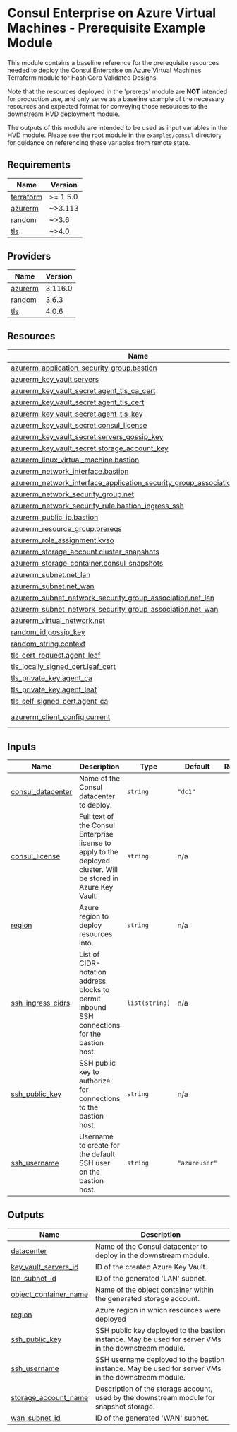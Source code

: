 # Consul Enterprise on Azure Virtual Machines - Prerequisite Example Module

This module contains a baseline reference for the prerequisite resources needed to deploy the Consul Enterprise on Azure Virtual Machines Terraform module for HashiCorp Validated Designs.

Note that the resources deployed in the 'prereqs' module are **NOT** intended for production use, and only serve as a baseline example of the necessary resources and expected format for conveying those resources to the downstream HVD deployment module.

The outputs of this module are intended to be used as input variables in the HVD module. Please see the root module in the `examples/consul` directory for guidance on referencing these variables from remote state.

<!-- BEGIN_TF_DOCS -->
## Requirements

| Name | Version |
|------|---------|
| <a name="requirement_terraform"></a> [terraform](#requirement\_terraform) | >= 1.5.0 |
| <a name="requirement_azurerm"></a> [azurerm](#requirement\_azurerm) | ~>3.113 |
| <a name="requirement_random"></a> [random](#requirement\_random) | ~>3.6 |
| <a name="requirement_tls"></a> [tls](#requirement\_tls) | ~>4.0 |

## Providers

| Name | Version |
|------|---------|
| <a name="provider_azurerm"></a> [azurerm](#provider\_azurerm) | 3.116.0 |
| <a name="provider_random"></a> [random](#provider\_random) | 3.6.3 |
| <a name="provider_tls"></a> [tls](#provider\_tls) | 4.0.6 |

## Resources

| Name | Type |
|------|------|
| [azurerm_application_security_group.bastion](https://registry.terraform.io/providers/hashicorp/azurerm/latest/docs/resources/application_security_group) | resource |
| [azurerm_key_vault.servers](https://registry.terraform.io/providers/hashicorp/azurerm/latest/docs/resources/key_vault) | resource |
| [azurerm_key_vault_secret.agent_tls_ca_cert](https://registry.terraform.io/providers/hashicorp/azurerm/latest/docs/resources/key_vault_secret) | resource |
| [azurerm_key_vault_secret.agent_tls_cert](https://registry.terraform.io/providers/hashicorp/azurerm/latest/docs/resources/key_vault_secret) | resource |
| [azurerm_key_vault_secret.agent_tls_key](https://registry.terraform.io/providers/hashicorp/azurerm/latest/docs/resources/key_vault_secret) | resource |
| [azurerm_key_vault_secret.consul_license](https://registry.terraform.io/providers/hashicorp/azurerm/latest/docs/resources/key_vault_secret) | resource |
| [azurerm_key_vault_secret.servers_gossip_key](https://registry.terraform.io/providers/hashicorp/azurerm/latest/docs/resources/key_vault_secret) | resource |
| [azurerm_key_vault_secret.storage_account_key](https://registry.terraform.io/providers/hashicorp/azurerm/latest/docs/resources/key_vault_secret) | resource |
| [azurerm_linux_virtual_machine.bastion](https://registry.terraform.io/providers/hashicorp/azurerm/latest/docs/resources/linux_virtual_machine) | resource |
| [azurerm_network_interface.bastion](https://registry.terraform.io/providers/hashicorp/azurerm/latest/docs/resources/network_interface) | resource |
| [azurerm_network_interface_application_security_group_association.example](https://registry.terraform.io/providers/hashicorp/azurerm/latest/docs/resources/network_interface_application_security_group_association) | resource |
| [azurerm_network_security_group.net](https://registry.terraform.io/providers/hashicorp/azurerm/latest/docs/resources/network_security_group) | resource |
| [azurerm_network_security_rule.bastion_ingress_ssh](https://registry.terraform.io/providers/hashicorp/azurerm/latest/docs/resources/network_security_rule) | resource |
| [azurerm_public_ip.bastion](https://registry.terraform.io/providers/hashicorp/azurerm/latest/docs/resources/public_ip) | resource |
| [azurerm_resource_group.prereqs](https://registry.terraform.io/providers/hashicorp/azurerm/latest/docs/resources/resource_group) | resource |
| [azurerm_role_assignment.kvso](https://registry.terraform.io/providers/hashicorp/azurerm/latest/docs/resources/role_assignment) | resource |
| [azurerm_storage_account.cluster_snapshots](https://registry.terraform.io/providers/hashicorp/azurerm/latest/docs/resources/storage_account) | resource |
| [azurerm_storage_container.consul_snapshots](https://registry.terraform.io/providers/hashicorp/azurerm/latest/docs/resources/storage_container) | resource |
| [azurerm_subnet.net_lan](https://registry.terraform.io/providers/hashicorp/azurerm/latest/docs/resources/subnet) | resource |
| [azurerm_subnet.net_wan](https://registry.terraform.io/providers/hashicorp/azurerm/latest/docs/resources/subnet) | resource |
| [azurerm_subnet_network_security_group_association.net_lan](https://registry.terraform.io/providers/hashicorp/azurerm/latest/docs/resources/subnet_network_security_group_association) | resource |
| [azurerm_subnet_network_security_group_association.net_wan](https://registry.terraform.io/providers/hashicorp/azurerm/latest/docs/resources/subnet_network_security_group_association) | resource |
| [azurerm_virtual_network.net](https://registry.terraform.io/providers/hashicorp/azurerm/latest/docs/resources/virtual_network) | resource |
| [random_id.gossip_key](https://registry.terraform.io/providers/hashicorp/random/latest/docs/resources/id) | resource |
| [random_string.context](https://registry.terraform.io/providers/hashicorp/random/latest/docs/resources/string) | resource |
| [tls_cert_request.agent_leaf](https://registry.terraform.io/providers/hashicorp/tls/latest/docs/resources/cert_request) | resource |
| [tls_locally_signed_cert.leaf_cert](https://registry.terraform.io/providers/hashicorp/tls/latest/docs/resources/locally_signed_cert) | resource |
| [tls_private_key.agent_ca](https://registry.terraform.io/providers/hashicorp/tls/latest/docs/resources/private_key) | resource |
| [tls_private_key.agent_leaf](https://registry.terraform.io/providers/hashicorp/tls/latest/docs/resources/private_key) | resource |
| [tls_self_signed_cert.agent_ca](https://registry.terraform.io/providers/hashicorp/tls/latest/docs/resources/self_signed_cert) | resource |
| [azurerm_client_config.current](https://registry.terraform.io/providers/hashicorp/azurerm/latest/docs/data-sources/client_config) | data source |

## Inputs

| Name | Description | Type | Default | Required |
|------|-------------|------|---------|:--------:|
| <a name="input_consul_datacenter"></a> [consul\_datacenter](#input\_consul\_datacenter) | Name of the Consul datacenter to deploy. | `string` | `"dc1"` | no |
| <a name="input_consul_license"></a> [consul\_license](#input\_consul\_license) | Full text of the Consul Enterprise license to apply to the deployed cluster. Will be stored in Azure Key Vault. | `string` | n/a | yes |
| <a name="input_region"></a> [region](#input\_region) | Azure region to deploy resources into. | `string` | n/a | yes |
| <a name="input_ssh_ingress_cidrs"></a> [ssh\_ingress\_cidrs](#input\_ssh\_ingress\_cidrs) | List of CIDR-notation address blocks to permit inbound SSH connections for the bastion host. | `list(string)` | n/a | yes |
| <a name="input_ssh_public_key"></a> [ssh\_public\_key](#input\_ssh\_public\_key) | SSH public key to authorize for connections to the bastion host. | `string` | n/a | yes |
| <a name="input_ssh_username"></a> [ssh\_username](#input\_ssh\_username) | Username to create for the default SSH user on the bastion host. | `string` | `"azureuser"` | no |

## Outputs

| Name | Description |
|------|-------------|
| <a name="output_datacenter"></a> [datacenter](#output\_datacenter) | Name of the Consul datacenter to deploy in the downstream module. |
| <a name="output_key_vault_servers_id"></a> [key\_vault\_servers\_id](#output\_key\_vault\_servers\_id) | ID of the created Azure Key Vault. |
| <a name="output_lan_subnet_id"></a> [lan\_subnet\_id](#output\_lan\_subnet\_id) | ID of the generated 'LAN' subnet. |
| <a name="output_object_container_name"></a> [object\_container\_name](#output\_object\_container\_name) | Name of the object container within the generated storage account. |
| <a name="output_region"></a> [region](#output\_region) | Azure region in which resources were deployed |
| <a name="output_ssh_public_key"></a> [ssh\_public\_key](#output\_ssh\_public\_key) | SSH public key deployed to the bastion instance. May be used for server VMs in the downstream module. |
| <a name="output_ssh_username"></a> [ssh\_username](#output\_ssh\_username) | SSH username deployed to the bastion instance. May be used for server VMs in the downstream module. |
| <a name="output_storage_account_name"></a> [storage\_account\_name](#output\_storage\_account\_name) | Description of the storage account, used by the downstream module for snapshot storage. |
| <a name="output_wan_subnet_id"></a> [wan\_subnet\_id](#output\_wan\_subnet\_id) | ID of the generated 'WAN' subnet. |
<!-- END_TF_DOCS -->
